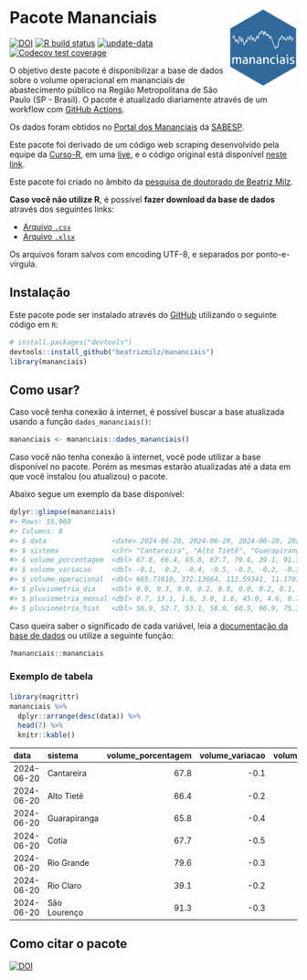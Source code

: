 
<!-- README.md is generated from README.Rmd. Please edit that file -->

# Pacote Mananciais <img src="man/figures/hexlogo.png" align="right" width = "120px"/>

<!-- badges: start -->

[![DOI](https://zenodo.org/badge/DOI/10.5281/zenodo.4733056.svg)](https://doi.org/10.5281/zenodo.4733056)
[![R build
status](https://github.com/beatrizmilz/mananciais/workflows/R-CMD-check/badge.svg)](https://github.com/beatrizmilz/mananciais/actions)
[![update-data](https://github.com/beatrizmilz/mananciais/actions/workflows/2-update_data.yaml/badge.svg)](https://github.com/beatrizmilz/mananciais/actions/workflows/2-update_data.yaml)
[![Codecov test
coverage](https://codecov.io/gh/beatrizmilz/mananciais/branch/master/graph/badge.svg)](https://codecov.io/gh/beatrizmilz/mananciais?branch=master)
<!-- badges: end -->

O objetivo deste pacote é disponibilizar a base de dados sobre o volume
operacional em mananciais de abastecimento público na Região
Metropolitana de São Paulo (SP - Brasil). O pacote é atualizado
diariamente através de um workflow com [GitHub
Actions](https://github.com/beatrizmilz/mananciais/actions).

Os dados foram obtidos no [Portal dos
Mananciais](http://mananciais.sabesp.com.br/Situacao) da
[SABESP](http://site.sabesp.com.br/site/Default.aspx).

Este pacote foi derivado de um código web scraping desenvolvido pela
equipe da [Curso-R](https://www.curso-r.com/), em uma
[live](https://youtu.be/jvZIxrMmOcQ), e o código original está
disponível [neste
link](https://github.com/curso-r/lives/blob/master/drafts/20200730_scraper_sabesp.R).

Este pacote foi criado no âmbito da [pesquisa de doutorado de Beatriz
Milz](https://beatrizmilz.github.io/tese/).

**Caso você não utilize R**, é possível **fazer download da base de
dados** através dos seguintes links:

- [Arquivo
  `.csv`](https://github.com/beatrizmilz/mananciais/raw/master/inst/extdata/mananciais.csv)
- [Arquivo
  `.xlsx`](https://github.com/beatrizmilz/mananciais/blob/master/inst/extdata/mananciais.xlsx?raw=true)

Os arquivos foram salvos com encoding UTF-8, e separados por
ponto-e-vírgula.

## Instalação

Este pacote pode ser instalado através do [GitHub](https://github.com/)
utilizando o seguinte código em `R`:

``` r
# install.packages("devtools")
devtools::install_github("beatrizmilz/mananciais")
library(mananciais)
```

## Como usar?

Caso você tenha conexão à internet, é possível buscar a base atualizada
usando a função `dados_mananciais()`:

``` r
mananciais <- mananciais::dados_mananciais() 
```

Caso você não tenha conexão à internet, você pode utilizar a base
disponível no pacote. Porém as mesmas estarão atualizadas até a data em
que você instalou (ou atualizou) o pacote.

Abaixo segue um exemplo da base disponível:

``` r
dplyr::glimpse(mananciais)
#> Rows: 55,960
#> Columns: 8
#> $ data                <date> 2024-06-20, 2024-06-20, 2024-06-20, 2024-06-20, 2…
#> $ sistema             <chr> "Cantareira", "Alto Tietê", "Guarapiranga", "Cotia…
#> $ volume_porcentagem  <dbl> 67.8, 66.4, 65.8, 67.7, 79.6, 39.1, 91.3, 67.9, 66…
#> $ volume_variacao     <dbl> -0.1, -0.2, -0.4, -0.5, -0.3, -0.2, -0.3, -0.2, -0…
#> $ volume_operacional  <dbl> 665.71610, 372.13664, 112.59341, 11.17018, 89.3467…
#> $ pluviometria_dia    <dbl> 0.0, 0.3, 0.0, 0.2, 0.0, 0.0, 0.2, 0.1, 0.2, 0.0, …
#> $ pluviometria_mensal <dbl> 0.7, 13.1, 1.6, 3.0, 1.6, 45.0, 4.6, 0.7, 12.8, 1.…
#> $ pluviometria_hist   <dbl> 56.9, 52.7, 53.1, 58.0, 60.5, 96.9, 75.3, 56.9, 52…
```

Caso queira saber o significado de cada variável, leia a [documentação
da base de
dados](https://beatrizmilz.github.io/mananciais/reference/mananciais.html)
ou utilize a seguinte função:

``` r
?mananciais::mananciais
```

### Exemplo de tabela

``` r
library(magrittr)
mananciais %>% 
  dplyr::arrange(desc(data)) %>% 
  head(7) %>%
  knitr::kable()
```

| data       | sistema      | volume_porcentagem | volume_variacao | volume_operacional | pluviometria_dia | pluviometria_mensal | pluviometria_hist |
|:-----------|:-------------|-------------------:|----------------:|-------------------:|-----------------:|--------------------:|------------------:|
| 2024-06-20 | Cantareira   |               67.8 |            -0.1 |          665.71610 |              0.0 |                 0.7 |              56.9 |
| 2024-06-20 | Alto Tietê   |               66.4 |            -0.2 |          372.13664 |              0.3 |                13.1 |              52.7 |
| 2024-06-20 | Guarapiranga |               65.8 |            -0.4 |          112.59341 |              0.0 |                 1.6 |              53.1 |
| 2024-06-20 | Cotia        |               67.7 |            -0.5 |           11.17018 |              0.2 |                 3.0 |              58.0 |
| 2024-06-20 | Rio Grande   |               79.6 |            -0.3 |           89.34678 |              0.0 |                 1.6 |              60.5 |
| 2024-06-20 | Rio Claro    |               39.1 |            -0.2 |            5.33939 |              0.0 |                45.0 |              96.9 |
| 2024-06-20 | São Lourenço |               91.3 |            -0.3 |           81.06058 |              0.2 |                 4.6 |              75.3 |

## Como citar o pacote

[![DOI](https://zenodo.org/badge/DOI/10.5281/zenodo.4733056.svg)](https://doi.org/10.5281/zenodo.4733056)
